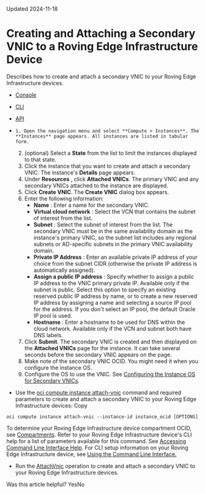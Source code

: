 Updated 2024-11-18
# Creating and Attaching a Secondary VNIC to a Roving Edge Infrastructure Device
Describes how to create and attach a secondary VNIC to your Roving Edge Infrastructure devices.
  * [Console](https://docs.oracle.com/en-us/iaas/Content/Rover/Network/VNIC/attach_vnic.htm)
  * [CLI](https://docs.oracle.com/en-us/iaas/Content/Rover/Network/VNIC/attach_vnic.htm)
  * [API](https://docs.oracle.com/en-us/iaas/Content/Rover/Network/VNIC/attach_vnic.htm)


  *     1. Open the navigation menu and select **Compute > Instances**. The **Instances** page appears. All instances are listed in tabular form.
    2. (optional) Select a **State** from the list to limit the instances displayed to that state.
    3. Click the instance that you want to create and attach a secondary VNIC. The instance's **Details** page appears.
    4. Under **Resources** , click **Attached VNICs**. The primary VNIC and any secondary VNICs attached to the instance are displayed.
    5. Click **Create VNIC**. The **Create VNIC** dialog box appears.
    6. Enter the following information:
       * **Name** : Enter a name for the secondary VNIC.
       * **Virtual cloud network** : Select the VCN that contains the subnet of interest from the list.
       * **Subnet** : Select the subnet of interest from the list. The secondary VNIC must be in the same availability domain as the instance's primary VNIC, so the subnet list includes any regional subnets or AD-specific subnets in the primary VNIC availability domain.
       * **Private IP Address** : Enter an available private IP address of your choice from the subnet CIDR (otherwise the private IP address is automatically assigned).
       * **Assign a public IP address** : Specify whether to assign a public IP address to the VNIC primary private IP. Available only if the subnet is public. Select this option to specify an existing reserved public IP address by name, or to create a new reserved IP address by assigning a name and selecting a source IP pool for the address. If you don't select an IP pool, the default Oracle IP pool is used.
       * **Hostname** : Enter a hostname to be used for DNS within the cloud network. Available only if the VCN and subnet both have DNS labels.
    7. Click **Submit**. 
The secondary VNIC is created and then displayed on the **Attached VNICs** page for the instance. It can take several seconds before the secondary VNIC appears on the page.
    8. Make note of the secondary VNIC OCID. You might need it when you configure the instance OS.
    9. Configure the OS to use the VNIC.
See [Configuring the Instance OS for Secondary VNICs](https://docs.oracle.com/en-us/iaas/Content/Rover/Compute/Instance/instance-multi-vnic.htm#configure-multiple-vnics "On Roving Edge Infrastructure, after you create a secondary VNIC, log in to the instance OS and configure the OS to use the new VNIC.").
  * Use the [oci compute instance attach-vnic](https://docs.oracle.com/iaas/tools/oci-cli/latest/oci_cli_docs/cmdref/compute/instance/attach-vnic.html) command and required parameters to create and attach a secondary VNIC to your Roving Edge Infrastructure devices:
Copy
```
oci compute instance attach-vnic --instance-id instance_ocid [OPTIONS]
```

To determine your Roving Edge Infrastructure device compartment OCID, see [Compartments](https://docs.oracle.com/en-us/iaas/Content/Rover/compartments.htm#comparments "Describes how the Roving Edge Infrastructure device uses its compartment, and how to gain information on it.").
Refer to your Roving Edge Infrastructure device's CLI help for a list of parameters available for this command. See [Accessing Command Line Interface Help](https://docs.oracle.com/en-us/iaas/Content/Rover/Access/cli_install.htm#CLIAccessHelp).
For CLI setup information on your Roving Edge Infrastructure device, see [Using the Command Line Interface.](https://docs.oracle.com/en-us/iaas/Content/Rover/Access/cli_install.htm#CLI "Describes how to use the Command Line Interface to access a a Roving Edge Infrastructure device.")
  * Run the [AttachVnic](https://docs.oracle.com/iaas/api/#/en/iaas/latest/VnicAttachment/AttachVnic) operation to create and attach a secondary VNIC to your Roving Edge Infrastructure devices.


Was this article helpful?
YesNo

